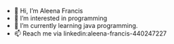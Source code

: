 - 👋 Hi, I’m Aleena Francis
- 👀 I’m interested in programming
- 🌱 I’m currently learning java programming.
- 📫 Reach me via linkedin:aleena-francis-440247227

<!---
8590874645/8590874645 is a ✨ special ✨ repository because its `README.md` (this file) appears on your GitHub profile.
You can click the Preview link to take a look at your changes.
--->
